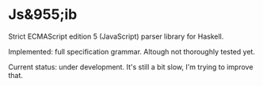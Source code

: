 Js&955;ib
================================

Strict ECMAScript edition 5 (JavaScript) parser library for Haskell.

Implemented: full specification grammar. Altough not thoroughly tested yet.

Current status: under development. It's still a bit slow, I'm trying to improve that.